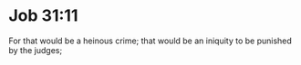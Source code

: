 # Job 31:11

For that would be a heinous crime; that would be an iniquity to be punished by the judges;
